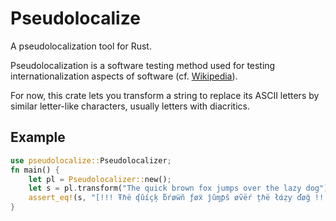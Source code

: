 # Pseudolocalize

A pseudolocalization tool for Rust.

Pseudolocalization is a software testing method used for testing
internationalization aspects of software
(cf. [Wikipedia](https://en.wikipedia.org/wiki/Pseudolocalization)).

For now, this crate lets you transform a string to replace its ASCII
letters by similar letter-like characters, usually letters with
diacritics.

## Example

``` rust
use pseudolocalize::Pseudolocalizer;
fn main() {
    let pl = Pseudolocalizer::new();
    let s = pl.transform("The quick brown fox jumps over the lazy dog");
    assert_eq!(s, "[!!! Ŧℏë ʠûíçķ ƃŕøẅñ ƒøẍ ĵûɱƥŝ øṽëŕ țℏë łάẓƴ ďøǧ !!!]");
}
```
